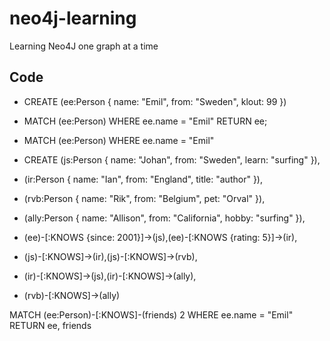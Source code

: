 # neo4j-learning
Learning Neo4J one graph at a time

## Code
- CREATE (ee:Person { name: "Emil", from: "Sweden", klout: 99 })
- MATCH (ee:Person) WHERE ee.name = "Emil" RETURN ee;

- MATCH (ee:Person) WHERE ee.name = "Emil"
- CREATE (js:Person { name: "Johan", from: "Sweden", learn: "surfing" }),
- (ir:Person { name: "Ian", from: "England", title: "author" }),
- (rvb:Person { name: "Rik", from: "Belgium", pet: "Orval" }),
- (ally:Person { name: "Allison", from: "California", hobby: "surfing" }),
- (ee)-[:KNOWS {since: 2001}]->(js),(ee)-[:KNOWS {rating: 5}]->(ir),
- (js)-[:KNOWS]->(ir),(js)-[:KNOWS]->(rvb),
- (ir)-[:KNOWS]->(js),(ir)-[:KNOWS]->(ally),
- (rvb)-[:KNOWS]->(ally)

MATCH (ee:Person)-[:KNOWS]-(friends)
2
WHERE ee.name = "Emil" RETURN ee, friends
